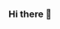 ### Hi there 👋

<!--
**mahmoudwahman006/mahmoudwahman006** is a ✨ _special_ ✨ repository because its `README.md` (this file) appears on your GitHub profile.

Here are some ideas to get you started:

- 🔭 I’m currently a 3rd grade computer science student ...
- 🌱 I’m currently learning ML, DL, NLP and computer vision...
- 👯 I’m looking to collaborate on having an internship as Data science and ML
- 🤔 I’m looking for help with NLP
- 💬 Ask me about Data science 
- 📫 How to reach me: with what's up number: +201125442586
-->
